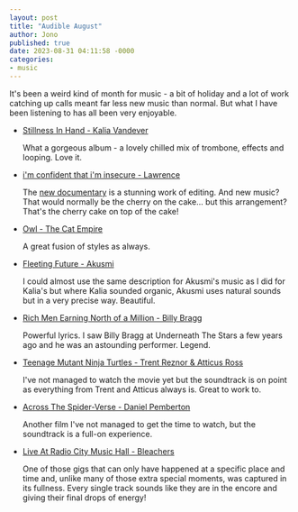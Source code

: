 ```yaml
---
layout: post
title: "Audible August"
author: Jono
published: true
date: 2023-08-31 04:11:58 -0000
categories: 
- music
---
```


It's been a weird kind of month for music - a bit of holiday and a lot of work catching up calls meant far less new music than normal. But what I have been listening to has all been very enjoyable.


* [Stillness In Hand - Kalia Vandever](https://www.youtube.com/watch?v=2t7Rev1jj8g)

	 What a gorgeous album - a lovely chilled mix of trombone, effects and looping. Love it. 


* [i'm confident that i'm insecure - Lawrence](https://www.youtube.com/watch?v=Ct65mJmHQnw)

	 The [new documentary](https://www.youtube.com/watch?v=9oueqa38OJ0) is a stunning work of editing. And new music? That would normally be the cherry on the cake... but this arrangement? That's the cherry cake on top of the cake!


* [Owl - The Cat Empire](https://www.youtube.com/watch?v=Z5KTTJO-P4c)

	 A great fusion of styles as always. 


* [Fleeting Future - Akusmi](https://www.youtube.com/watch?v=j0S8Ip72zzk)

	 I could almost use the same description for Akusmi's music as I did for Kalia's but where Kalia sounded organic, Akusmi uses natural sounds but in a very precise way. Beautiful. 


* [Rich Men Earning North of a Million - Billy Bragg](https://www.youtube.com/watch?v=qGNFR7pgxDY)

	 Powerful lyrics. I saw Billy Bragg at Underneath The Stars a few years ago and he was an astounding performer. Legend. 


* [Teenage Mutant Ninja Turtles - Trent Reznor & Atticus Ross](https://www.youtube.com/watch?v=QMKXWVD698g)

	 I've not managed to watch the movie yet but the soundtrack is on point as everything from Trent and Atticus always is. Great to work to.  


* [Across The Spider-Verse - Daniel Pemberton](https://www.youtube.com/watch?v=bLjS8iateHE&list=PLDhajrZgo0TK7mphzI6bmyKWAfiP_xPAZ)

	 Another film I've not managed to get the time to watch, but the soundtrack is a full-on experience. 


* [Live At Radio City Music Hall - Bleachers](https://www.youtube.com/watch?v=vq_eOM8h4TM)

	 One of those gigs that can only have happened at a specific place and time and, unlike many of those extra special moments, was captured in its fullness. Every single track sounds like they are in the encore and giving their final drops of energy!

